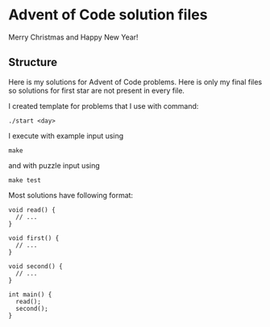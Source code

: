 # Advent of Code solution files

Merry Christmas and Happy New Year!

## Structure

Here is my solutions for Advent of Code problems. Here is only my final files
so solutions for first star are not present in every file.

I created template for problems that I use with command:
```
./start <day>
```

I execute with example input using
```
make
```
and with puzzle input using
```
make test
```

Most solutions have following format:

```
void read() {
  // ...
}

void first() {
  // ...
}

void second() {
  // ...
}

int main() {
  read();
  second();
}
```
